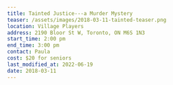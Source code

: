```yaml
---
title: Tainted Justice---a Murder Mystery
teaser: /assets/images/2018-03-11-tainted-teaser.png
location: Village Players
address: 2190 Bloor St W, Toronto, ON M6S 1N3
start_time: 2:00 pm
end_time: 3:00 pm
contact: Paula
cost: $20 for seniors
last_modified_at: 2022-06-19
date: 2018-03-11
---
```

